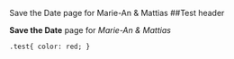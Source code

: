 Save the Date page for Marie-An & Mattias 
##Test header

**Save the Date** page for _Marie-An & Mattias_

`.test{
  color: red;
}`

